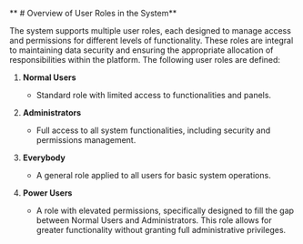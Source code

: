 ** # Overview of User Roles in the System**

The system supports multiple user roles, each designed to manage access and permissions for different levels of functionality. These roles are integral to maintaining data security and ensuring the appropriate allocation of responsibilities within the platform. The following user roles are defined:

1. **Normal Users**

   - Standard role with limited access to functionalities and panels.

2. **Administrators**

   - Full access to all system functionalities, including security and permissions management.

3. **Everybody**

   - A general role applied to all users for basic system operations.

4. **Power Users**

   - A role with elevated permissions, specifically designed to fill the gap between Normal Users and Administrators. This role allows for greater functionality without granting full administrative privileges.
